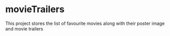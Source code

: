 # movieTrailers
This project stores the list of favourite movies along with their poster image and movie trailers
